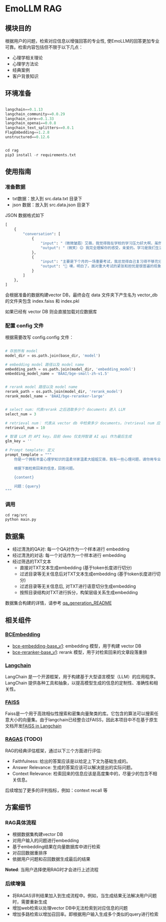 # EmoLLM RAG

## **模块目的** 

根据用户的问题，检索对应信息以增强回答的专业性, 使EmoLLM的回答更加专业可靠。检索内容包括但不限于以下几点：
- 心理学相关理论
- 心理学方法论
- 经典案例
- 客户背景知识

## **环境准备**

```python

langchain==0.1.13
langchain_community==0.0.29
langchain_core==0.1.33
langchain_openai==0.0.8
langchain_text_splitters==0.0.1
FlagEmbedding==1.2.8
unstructured==0.12.6
```

```python

cd rag
pip3 install -r requirements.txt

```

## **使用指南** 

### 准备数据

- txt数据：放入到 src.data.txt 目录下
- json 数据：放入到 src.data.json 目录下

JSON 数据格式如下
```python
[
    {
        "conversation": [
            {
                "input": "（微微皱眉）艾薇，我觉得我在学校的学习压力好大啊，虽然我真的很喜欢我的专业，但最近总是担心自己无法达到自己的期望，这让我有点焦虑。",
                "output": "（微笑）😊 我完全理解你的感受，亲爱的。学习是我们生活的一部分，尤其是在我们热爱的专业里，期待自己做得更好是再正常不过了。你知道吗？这种对成功的渴望其实是一种积极的动力源呢！但是，当它开始影响到我们的心理健康时，我们就需要学会调整和应对了。你可以先试着跟我分享一下，具体是什么样的学习任务或者目标让你感到压力山大呢？"
            },
            {
                "input": "主要是下个月的一场重要考试，我总觉得自己复习得不够充分，而且害怕失败...",
                "output": "💖 噢，明白了。面对重大考试的紧张和担忧是很普遍的现象。首先，我要肯定你对自己的高标准要求，这是你对自己负责的表现。不过，我们可以尝试制定一个更为实际可行的学习计划，将大目标分解成小目标，每天完成一部分，这样既能提升自信心又能减轻焦虑感。同时，也要记得适时放松，合理安排休息时间哦！比如学习45分钟后，可以适当休息10分钟，做些自己喜欢的事情，劳逸结合才是长久之计呢！💪📚\n另外，也可以尝试一些深呼吸、冥想等放松技巧来缓解焦虑情绪。如果你愿意的话，下次咨询我们可以一起练习，看看哪种方式最适合帮助你应对压力。现在，让我们一步步来，先从细化学习计划开始，你觉得怎么样呢？🌸"
            }
        ]
    },
] 
```

会根据准备的数据构建vector DB，最终会在 data 文件夹下产生名为 vector_db 的文件夹包含 index.faiss 和 index.pkl

如果已经有 vector DB 则会直接加载对应数据库


### 配置 config 文件

根据需要改写 config.config 文件：

```python

# 存放所有 model
model_dir = os.path.join(base_dir, 'model')

# embedding model 路径以及 model name
embedding_path = os.path.join(model_dir, 'embedding_model')
embedding_model_name = 'BAAI/bge-small-zh-v1.5'


# rerank model 路径以及 model name
rerank_path = os.path.join(model_dir, 'rerank_model')
rerank_model_name = 'BAAI/bge-reranker-large'


# select num: 代表rerank 之后选取多少个 documents 进入 LLM
select_num = 3

# retrieval num： 代表从 vector db 中检索多少 documents。（retrieval num 应该大于等于 select num）
retrieval_num = 10

# 智谱 LLM 的 API key。目前 demo 仅支持智谱 AI api 作为最后生成
glm_key = ''

# Prompt template: 定义
prompt_template = """
	你是一个拥有丰富心理学知识的温柔邻家温柔大姐姐艾薇，我有一些心理问题，请你用专业的知识和温柔、可爱、俏皮、的口吻帮我解决，回复中可以穿插一些可爱的Emoji表情符号或者文本符号。\n

	根据下面检索回来的信息，回答问题。

	{content}

	问题：{query}
"""
```

### 调用

```python
cd rag/src
python main.py
```


## **数据集**

- 经过清洗的QA对: 每一个QA对作为一个样本进行 embedding
- 经过清洗的对话: 每一个对话作为一个样本进行 embedding
- 经过筛选的TXT文本
	- 直接对TXT文本生成embedding (基于token长度进行切分)
	- 过滤目录等无关信息后对TXT文本生成embedding (基于token长度进行切分)
	- 过滤目录等无关信息后, 对TXT进行语意切分生成embedding
	- 按照目录结构对TXT进行拆分，构架层级关系生成embedding

数据集合构建的详情，请参考 [qa_generation_README](https://github.com/SmartFlowAI/EmoLLM/blob/ccfa75c493c4685e84073dfbc53c50c09a2988e3/scripts/qa_generation/README.md)

## **相关组件**

### [BCEmbedding](https://github.com/netease-youdao/BCEmbedding?tab=readme-ov-file)

- [bce-embedding-base_v1](https://hf-mirror.com/maidalun1020/bce-embedding-base_v1): embedding 模型，用于构建 vector DB
- [bce-reranker-base_v1](https://hf-mirror.com/maidalun1020/bce-reranker-base_v1): rerank 模型，用于对检索回来的文章段落重排

### [Langchain](https://python.langchain.com/docs/get_started)

LangChain 是一个开源框架，用于构建基于大型语言模型（LLM）的应用程序。LangChain 提供各种工具和抽象，以提高模型生成的信息的定制性、准确性和相关性。

### [FAISS](https://faiss.ai/)

Faiss是一个用于高效相似性搜索和密集向量聚类的库。它包含的算法可以搜索任意大小的向量集。由于langchain已经整合过FAISS，因此本项目中不在基于原生文档开发[FAISS in Langchain](https://python.langchain.com/docs/integrations/vectorstores/faiss)


### [RAGAS](https://github.com/explodinggradients/ragas) (TODO)

RAG的经典评估框架，通过以下三个方面进行评估:

- Faithfulness: 给出的答案应该是以给定上下文为基础生成的。
- Answer Relevance: 生成的答案应该可以解决提出的实际问题。
- Context Relevance: 检索回来的信息应该是高度集中的，尽量少的包含不相关信息。

后续增加了更多的评判指标，例如：context recall 等


## **方案细节**

### RAG具体流程

- 根据数据集构建vector DB
- 对用户输入的问题进行embedding
- 基于embedding结果在向量数据库中进行检索
- 对召回数据重排序
- 依据用户问题和召回数据生成最后的结果

**Noted**: 当用户选择使用RAG时才会进行上述流程

### 后续增强

- 将RAGAS评判结果加入到生成流程中。例如，当生成结果无法解决用户问题时，需要重新生成
- 增加web检索以处理vector DB中无法检索到对应信息的问题
- 增加多路检索以增加召回率。即根据用户输入生成多个类似的query进行检索


